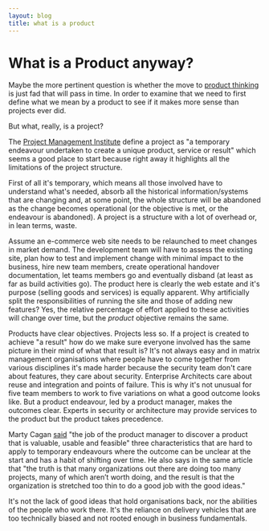 ```yaml
---
layout: blog
title: what is a product
---
```


# What is a Product anyway?

Maybe the more pertinent question is whether the move to [product thinking](product-thinking) is just fad that will pass in time. In order to examine that we need to first define what we mean by a product to see if it makes more sense than projects ever did.

But what, really, is a project?

The [Project Management Institute](https://www.pmi.org/) define a project as "a temporary endeavour undertaken to create a unique product, service or result" which seems a good place to start because right away it highlights all the limitations of the project structure.

First of all it's temporary, which means all those involved have to understand what's needed, absorb all the historical information/systems that are changing and, at some point, the whole structure will be abandoned as the change becomes operational (or the objective is met, or the endeavour is abandoned). A project is a structure with a lot of overhead or, in lean terms, waste.

Assume an e-commerce web site needs to be relaunched to meet changes in market demand. The development team will have to assess the existing site, plan how to test and implement change with minimal impact to the business, hire new team members, create operational handover documentation, let teams members go and eventually disband (at least as far as build activities go). The product here is clearly the web estate and it's purpose (selling goods and services) is equally apparent. Why artificially split the responsibilities of running the site and those of adding new features? Yes, the relative percentage of effort applied to these activities will change over time, but the _product_ objective remains the same.

Products have clear objectives. Projects less so. If a project is created to achieve "a result" how do we make sure everyone involved has the same picture in their mind of what that result is? It's not always easy and in matrix management organisations where people have to come together from various disciplines it's made harder because the security team don't care about features, they care about security. Enterprise Architects care about reuse and integration and points of failure. This is why it's not unusual for five team members to work to five variations on what a good outcome looks like. But a product endeavour, led by a product manager, makes the outcomes clear. Experts in security or architecture may provide services to the product but the product takes precedence.

Marty Cagan [said](https://svpg.com/seven-deadly-sins-of-product-planning/) "the job of the product manager to discover a product that is valuable, usable and feasible" three characteristics that are hard to apply to temporary endeavours where the outcome can be unclear at the start and has a habit of shifting over time. He also says in the same article that "the truth is that many organizations out there are doing too many projects, many of which aren’t worth doing, and the result is that the organization is stretched too thin to do a good job with the good ideas."

It's not the lack of good ideas that hold organisations back, nor the abilities of the people who work there. It's the reliance on delivery vehicles that are too technically biased and not rooted enough in business fundamentals.
